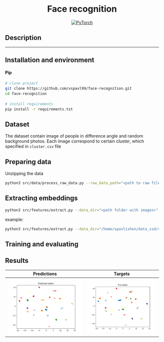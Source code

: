 <div align="center">

# Face recognition

<a href="https://pytorch.org/get-started/locally/"><img alt="PyTorch" src="https://img.shields.io/badge/PyTorch-ee4c2c?logo=pytorch&logoColor=white"></a>

</div>

## Description

______________________________________________________________________


## Installation and environment

#### Pip

```bash
# clone project
git clone https://github.com/vspavl99/face-recognition.git
cd face-recognition

# install requirements
pip install -r requirements.txt
```

## Dataset
The dataset contain image of people in difference angle and random background photos. 
Each image correspond to certain cluster, which specified in `cluster.csv` file
## Preparing data
Unzipping the data 
```bash
python3 src/data/process_raw_data.py --raw_data_path="<path to raw file.zip>"  --baked_data_dir="<destination folder>"
```

## Extracting embeddings
```bash
python3 src/features/extract.py --data_dir="<path folder with images>"  --output_path="<path for result file>" 
```
example:
```bash
python3 src/features/extract.py --data_dir="/home/vpavlishen/data_ssd/vpavlishen/test-task/clusters" --output_path="/home/vpavlishen/face-recognition/data/processed/test-task/embeddings.txt"
```

## Training and evaluating


## Results
|                         Predictions                          |                        Targets                        |
|:------------------------------------------------------------:|:-----------------------------------------------------:|
| ![reports/figures/predictions.png](reports/figures/pred.png) | ![reports/figures/targets.png](reports/figures/gt.png) |